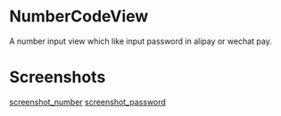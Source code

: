 # NumberCodeView
A number input view which like input password in alipay or wechat pay.

# Screenshots

[screenshot_number](https://github.com/linkaipeng/NumberCodeView/raw/master/screenshots/screenshot_number.jpg)
[screenshot_password](https://github.com/linkaipeng/NumberCodeView/raw/master/screenshots/screenshot_password.jpg)
